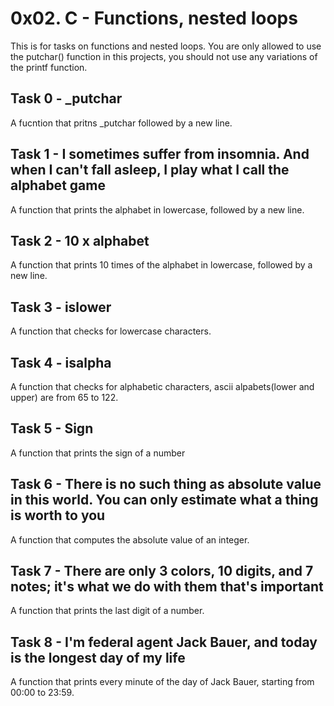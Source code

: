 # 0x02. C - Functions, nested loops
This is for tasks on functions and nested loops.
You are only allowed to use the putchar() function in this projects, you should not use any variations of the printf function.

## Task 0 - _putchar
A fucntion that pritns _putchar followed by a new line.

## Task 1 - I sometimes suffer from insomnia. And when I can't fall asleep, I play what I call the alphabet game
A function that prints the alphabet in lowercase, followed by a new line.

## Task 2 - 10 x alphabet
A function that prints 10 times of the alphabet in lowercase, followed by a new line.

## Task 3 - islower
A function that checks for lowercase characters.

## Task 4 - isalpha
A function that checks for alphabetic characters, ascii alpabets(lower and upper) are from 65 to 122.

## Task 5 - Sign
A function that prints the sign of a number

## Task 6 - There is no such thing as absolute value in this world. You can only estimate what a thing is worth to you
A function that computes the absolute value of an integer.

## Task 7 - There are only 3 colors, 10 digits, and 7 notes; it's what we do with them that's important
A function that prints the last digit of a number.

## Task 8 - I'm federal agent Jack Bauer, and today is the longest day of my life
A function that prints every minute of the day of Jack Bauer, starting from 00:00 to 23:59.

